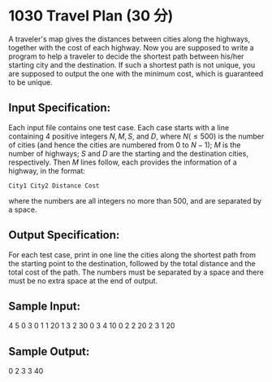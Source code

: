 # 1030 Travel Plan (30 分)

A traveler's map gives the distances between cities along the highways, together with the cost of each highway. Now you are supposed to write a program to help a traveler to decide the shortest path between his/her starting city and the destination. If such a shortest path is not unique, you are supposed to output the one with the minimum cost, which is guaranteed to be unique.

## Input Specification:
Each input file contains one test case. Each case starts with a line containing 4 positive integers $N, M, S$, and $D$, where $N (≤500)$ is the number of cities (and hence the cities are numbered from $0$ to $N−1$); $M$ is the number of highways; $S$ and $D$ are the starting and the destination cities, respectively. Then $M$ lines follow, each provides the information of a highway, in the format:

`City1 City2 Distance Cost`

where the numbers are all integers no more than 500, and are separated by a space.

## Output Specification:
For each test case, print in one line the cities along the shortest path from the starting point to the destination, followed by the total distance and the total cost of the path. The numbers must be separated by a space and there must be no extra space at the end of output.

## Sample Input:
4 5 0 3
0 1 1 20
1 3 2 30
0 3 4 10
0 2 2 20
2 3 1 20

## Sample Output:
0 2 3 3 40
